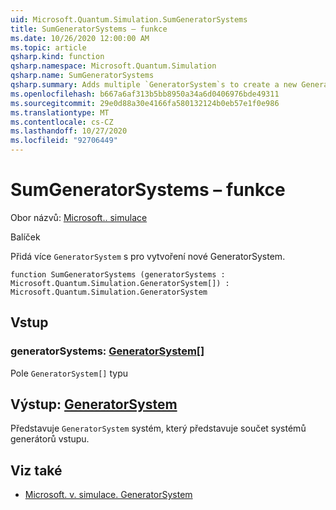 ```yaml
---
uid: Microsoft.Quantum.Simulation.SumGeneratorSystems
title: SumGeneratorSystems – funkce
ms.date: 10/26/2020 12:00:00 AM
ms.topic: article
qsharp.kind: function
qsharp.namespace: Microsoft.Quantum.Simulation
qsharp.name: SumGeneratorSystems
qsharp.summary: Adds multiple `GeneratorSystem`s to create a new GeneratorSystem.
ms.openlocfilehash: b667a6af313b5bb8950a34a6d0406976bde49311
ms.sourcegitcommit: 29e0d88a30e4166fa580132124b0eb57e1f0e986
ms.translationtype: MT
ms.contentlocale: cs-CZ
ms.lasthandoff: 10/27/2020
ms.locfileid: "92706449"
---
```

# <a name="sumgeneratorsystems-function"></a>SumGeneratorSystems – funkce

Obor názvů: [Microsoft.. simulace](xref:Microsoft.Quantum.Simulation)

Balíček [](https://nuget.org/packages/)


Přidá více `GeneratorSystem` s pro vytvoření nové GeneratorSystem.

```qsharp
function SumGeneratorSystems (generatorSystems : Microsoft.Quantum.Simulation.GeneratorSystem[]) : Microsoft.Quantum.Simulation.GeneratorSystem
```


## <a name="input"></a>Vstup

### <a name="generatorsystems--generatorsystem"></a>generatorSystems: [GeneratorSystem](xref:Microsoft.Quantum.Simulation.GeneratorSystem)[]

Pole `GeneratorSystem[]` typu



## <a name="output--generatorsystem"></a>Výstup: [GeneratorSystem](xref:Microsoft.Quantum.Simulation.GeneratorSystem)

Představuje `GeneratorSystem` systém, který představuje součet systémů generátorů vstupu.

## <a name="see-also"></a>Viz také

- [Microsoft. v. simulace. GeneratorSystem](xref:Microsoft.Quantum.Simulation.GeneratorSystem)